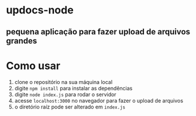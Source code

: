 # updocs-node
## pequena aplicação para fazer upload de arquivos grandes

# Como usar
1. clone o repositório na sua máquina local 
2. digite `npm install` para instalar as dependências
3. digite `node index.js` para rodar o servidor
4. acesse `localhost:3000` no navegador para fazer o upload de arquivos
5. o diretório raíz pode ser alterado em `index.js`
